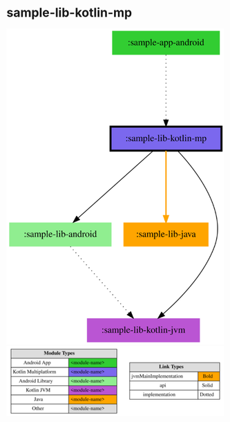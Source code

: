 # sample-lib-kotlin-mp

<!--region chart-->

![chart](modular/chart.svg)
![legend](../modular/legend.svg)
<!--endregion-->
